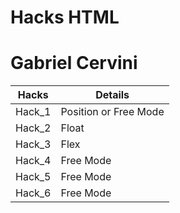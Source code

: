 # Hacks HTML

# Gabriel Cervini

|Hacks | Details | 
|----------|---------|
| Hack_1      | Position or Free Mode | 
| Hack_2      | Float | 
| Hack_3      | Flex | 
| Hack_4      | Free Mode | 
| Hack_5      | Free Mode | 
| Hack_6      | Free Mode | 
